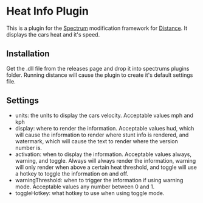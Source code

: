 Heat Info Plugin
===

This is a plugin for the [Spectrum](https://github.com/Ciastex/Spectrum) modification framework for [Distance](http://survivethedistance.com/). It displays the cars heat and it's speed.

Installation
---

Get the .dll file from the releases page and drop it into spectrums plugins folder. Running distance will cause the plugin to create it's default settings file.

Settings
---

+ units: the units to display the cars velocity. Acceptable values mph and kph
+ display: where to render the information. Acceptable values hud, which will cause the information to render where stunt info is rendered, and watermark, which will cause the text to render where the version number is.
+ activation: when to display the information. Acceptable values always, warning, and toggle. Always will always render the information, warning will only render when above a certain heat threshold, and toggle will use a hotkey to toggle the information on and off.
+ warningThreshold: when to trigger the information if using warning mode. Acceptable values any number between 0 and 1.
+ toggleHotkey: what hotkey to use when using toggle mode.
